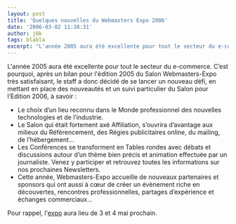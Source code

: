 ```yaml
---
layout: post
title: 'Quelques nouvelles du Webmasters Expo 2006'
date: '2006-03-02 11:38:31'
author: j0k
tags: blabla
excerpt: "L'année 2005 aura été excellente pour tout le secteur du e-commerce. C’est pourquoi, après un bilan pour l'édition 2005 du Salon Webmasters-Expo très satisfaisant, le staff a donc décidé de se lancer un nouveau défi, en mettant en place des nouveautés et un suivi particulier du Salon pour l’Edition 2006, à savoir :     \n* Le choix d’un lieu reconnu dans le Monde      …"
---
```


L'année 2005 aura été excellente pour tout le secteur du e-commerce. C’est pourquoi, après un bilan pour l'édition 2005 du Salon Webmasters-Expo très satisfaisant, le staff a donc décidé de se lancer un nouveau défi, en mettant en place des nouveautés et un suivi particulier du Salon pour l’Edition 2006, à savoir :
* Le choix d’un lieu reconnu dans le Monde professionnel des nouvelles technologies et de l’industrie.
* Le Salon qui était fortement axé Affiliation, s’ouvrira d’avantage aux milieux du Référencement, des Régies publicitaires online, du mailing, de l’hébergement…
* Les Conférences se transforment en Tables rondes avec débats et discussions autour d’un thème bien précis et animation effectuée par un journaliste. Venez y participer et retrouvez toutes les informations sur nos prochaines Newsletters.
* Cette année, Webmasters-Expo accueille de nouveaux partenaires et sponsors qui ont aussi à cœur de créer un évènement riche en découvertes, rencontres professionnelles, partages d’expérience et échanges commerciaux…

Pour rappel, l'[expo](http://www.webmasters-expo.com/) aura lieu de 3 et 4 mai prochain.
